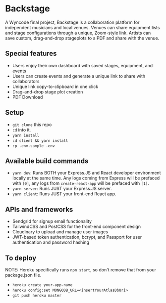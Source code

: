 # Backstage

A Wyncode final project, Backstage is a collaboration platform for independent musicians and local venues. Venues can share equipment lists and stage configurations through a unique, Zoom-style link. Artists can save custom, drag-and-drop stageplots to a PDF and share with the venue.

## Special features

 - Users enjoy their own dashboard with saved stages, equipment, and events
 - Users can create events and generate a unique link to share with collaborators
 - Unique link copy-to-clipboard in one click
 - Drag-and-drop stage plot creation
 - PDF Download

## Setup

- `git clone` this repo
- `cd` into it.
- `yarn install`
- `cd client && yarn install`
- `cp .env.sample .env`

## Available build commands

- `yarn dev`: Runs BOTH your Express.JS and React developer environment locally at the same time. Any logs coming from Express will be prefaced with `[0]`, any logs from `create-react-app` will be prefaced with `[1]`.
- `yarn server`: Runs JUST your Express.JS server.
- `yarn client`: Runs JUST your front-end React app.

## APIs and frameworks
- Sendgrid for signup email functionality
- TailwindCSS and PostCSS for the front-end component design
- Cloudinary to upload and manage user images
- JWT-based token authentication, bcrypt, and Passport for user authentication and password hashing

## To deploy

NOTE: Heroku specifically runs `npm start`, so don't remove that from your package.json file.

- `heroku create your-app-name`
- `heroku config:set MONGODB_URL=<insertYourAtlasDbUri>`
- `git push heroku master`
